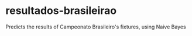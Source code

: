 # resultados-brasileirao
Predicts the results of Campeonato Brasileiro's fixtures, using Naive Bayes
